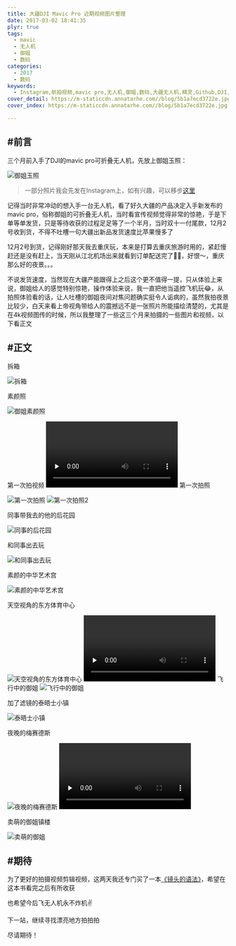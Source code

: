 ```yaml
---
title: 大疆DJI Mavic Pro 近期视频图片整理
date: 2017-03-02 18:41:35
plyr: true
tags:
  - mavic
  - 无人机
  - 御姐
  - 数码
categories:
  - 2017
  - 数码
keywords:
  - Instagram,航拍视频,mavic pro,无人机,御姐,数码,大疆无人机,精灵,Github,DJI,大疆创新,Phantom,4轴飞行器,航拍
cover_detail: https://m-staticcdn.annatarhe.com//blog/5b1a7ecd3722e.jpg
cover_index: https://m-staticcdn.annatarhe.com//blog/5b1a7ecd3722e.jpg

---
```

## #前言
三个月前入手了DJI的mavic pro可折叠无人机，先放上御姐玉照：

<img class="lazy" data-original='http://7xukcb.com1.z0.glb.clouddn.com/dji-mavic-01.jpg' title='御姐' alt='御姐玉照'/>

> 一部分照片我会先发在Instagram上，如有兴趣，可以移步[这里](https://www.instagram.com/koya.site/?ref=koya)

记得当时非常冲动的想入手一台无人机，看了好久大疆的产品决定入手新发布的mavic pro，俗称御姐的可折叠无人机，当时看宣传视频觉得非常的惊艳，于是下单等单发货，只是等待收获的过程足足等了一个半月，当时双十一付尾款，12月2号收到货，不得不吐槽一句大疆出新品发货速度比苹果慢多了

12月2号到货，记得刚好那天我去重庆玩，本来是打算去重庆旅游时用的，紧赶慢赶还是没有赶上，当天刚从江北机场出来就看到订单配送完了🤦‍♂️，好恨～，重庆那么好的夜景。。。

不说发货速度，当然现在大疆产能跟得上之后这个更不值得一提，只从体验上来说，御姐给人的感觉特别惊艳，操作体验来说，我一直把他当遥控飞机玩😂，从拍照体验看的话，让人吐槽的御姐夜间对焦问题确实挺令人诟病的，虽然我拍夜景比较少，白天来看上帝视角带给人的震撼远不是一张照片所能描绘清楚的，尤其是在4k视频图传的时候，所以我整理了一些这三个月来拍摄的一些图片和视频，以下看正文
## #正文
拆箱

<img class="lazy" data-original='http://7xukcb.com1.z0.glb.clouddn.com/mavic-pro/001.JPG' title='御姐拆箱' alt='拆箱'/>

素颜照

<img class="lazy" data-original='http://7xukcb.com1.z0.glb.clouddn.com/mavic-pro/002.JPG' title='御姐素颜照' alt='御姐素颜照'/>

第一次拍视频
<video webkit-playsinline="true" playsinline="true" preload="none" controls>
  <source src="http://7xukcb.com1.z0.glb.clouddn.com/dji-01.mp4" type="video/mp4">
</video>
第一次拍照

<img class="lazy" data-original='http://7xukcb.com1.z0.glb.clouddn.com/mavic-pro/003.JPG' title='第一次拍照' alt='第一次拍照'/>
<img class="lazy" data-original='http://7xukcb.com1.z0.glb.clouddn.com/mavic-pro/004.JPG' title='第一次拍照2' alt='第一次拍照2'/>

同事带我去的他的后花园

<img class="lazy" data-original='http://7xukcb.com1.z0.glb.clouddn.com/mavic-pro/005.jpg' title='同事的后花园' alt='同事的后花园'/>

和同事出去玩

<img class="lazy" data-original='http://7xukcb.com1.z0.glb.clouddn.com/mavic-pro/006.JPG' title='和同事出去玩' alt='和同事出去玩'/>

素颜的中华艺术宫

<img class="lazy" data-original='http://7xukcb.com1.z0.glb.clouddn.com/mavic-pro/007.JPG' title='素颜的中华艺术宫' alt='素颜的中华艺术宫'/>

天空视角的东方体育中心

<img class="lazy" data-original='http://7xukcb.com1.z0.glb.clouddn.com/mavic-pro/008.JPG' title='天空视角的东方体育中心' alt='天空视角的东方体育中心'/>

<video webkit-playsinline="true" playsinline="true" preload="none" controls>
  <source src="http://7xukcb.com1.z0.glb.clouddn.com/mavic-pro/dji-002.mp4" type="video/mp4">
</video>
飞行中的御姐

<img class="lazy" data-original='http://7xukcb.com1.z0.glb.clouddn.com/mavic-pro/009.JPG' title='飞行中的御姐' alt='飞行中的御姐'/>

加了滤镜的泰晤士小镇

<img class="lazy" data-original='http://7xukcb.com1.z0.glb.clouddn.com/mavic-pro/011.jpg' title='泰晤士小镇' alt='泰晤士小镇'/>

夜晚的梅赛德斯

<img class="lazy" data-original='http://7xukcb.com1.z0.glb.clouddn.com/mavic-pro/013.JPG' title='夜晚的梅赛德斯' alt='夜晚的梅赛德斯'/>
<video webkit-playsinline="true" playsinline="true" preload="none" controls>
  <source src="http://7xukcb.com1.z0.glb.clouddn.com/mavic-pro/dji-003.mp4" type="video/mp4">
</video>

卖萌的御姐镇楼

<img class="lazy" data-original='http://7xukcb.com1.z0.glb.clouddn.com/mavic-pro/012.JPG' title='卖萌的御姐' alt='卖萌的御姐'/>


## #期待

为了更好的拍摄视频剪辑视频，这两天我还专门买了一本[《镜头的语法》](https://book.douban.com/subject/24869024/)，希望在这本书看完之后有所收获

也希望今后飞无人机永不炸机✌️

下一站，继续寻找漂亮地方拍拍拍

尽请期待！
